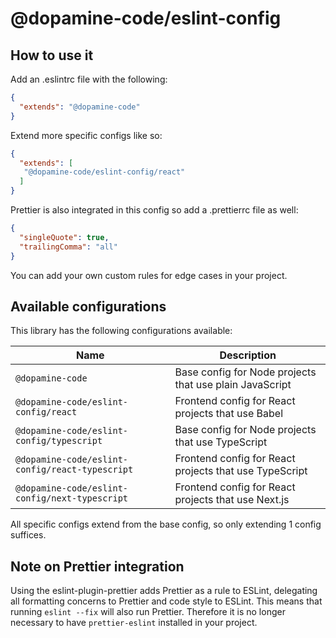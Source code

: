 # @dopamine-code/eslint-config

## How to use it

Add an .eslintrc file with the following:

```json
{
  "extends": "@dopamine-code"
}
```

Extend more specific configs like so:

```json
{
  "extends": [
   "@dopamine-code/eslint-config/react"
  ]
}
```

Prettier is also integrated in this config so add a .prettierrc file as well:

```json
{
  "singleQuote": true,
  "trailingComma": "all"
}
```

You can add your own custom rules for edge cases in your project.

## Available configurations

This library has the following configurations available:

| Name                                            | Description                                                  |
| ---                                             | ---                                                          |
| `@dopamine-code`                                | Base config for Node projects that use plain JavaScript      |
| `@dopamine-code/eslint-config/react`            | Frontend config for React projects that use Babel            |
| `@dopamine-code/eslint-config/typescript`       | Base config for Node projects that use TypeScript            |
| `@dopamine-code/eslint-config/react-typescript` | Frontend config for React projects that use TypeScript       |
| `@dopamine-code/eslint-config/next-typescript`  | Frontend config for React projects that use Next.js          |

All specific configs extend from the base config, so only extending 1
config suffices.

## Note on Prettier integration

Using the eslint-plugin-prettier adds Prettier as a rule to ESLint, delegating
all formatting concerns to Prettier and code style to ESLint. This means that
running `eslint --fix` will also run Prettier. Therefore it is no longer
necessary to have `prettier-eslint` installed in your project. 
